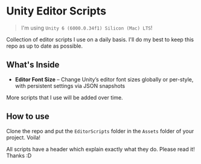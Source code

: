 # Unity Editor Scripts

> I'm using `Unity 6 (6000.0.34f1) Silicon (Mac) LTS`!

Collection of editor scripts I use on a daily basis. I'll do my best to keep this repo as up to date as possible.

## What's Inside

- **Editor Font Size** – Change Unity’s editor font sizes globally or per-style, with persistent settings via JSON snapshots

More scripts that I use will be added over time.

## How to use

Clone the repo and put the `EditorScripts` folder in the `Assets` folder of your project. Voila!

All scripts have a header which explain exactly what they do. Please read it! Thanks :D
